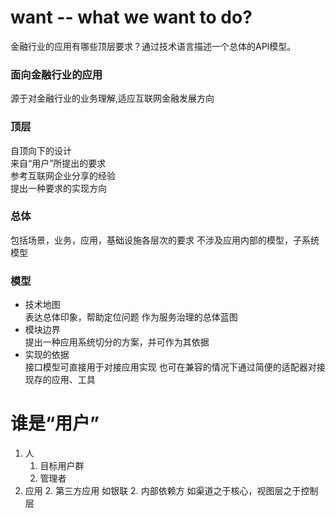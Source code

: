 # want -- what we want to do?
金融行业的应用有哪些顶层要求？通过技术语言描述一个总体的API模型。

### 面向金融行业的应用
源于对金融行业的业务理解,适应互联网金融发展方向
### 顶层
自顶向下的设计  
来自“用户”所提出的要求  
参考互联网企业分享的经验  
提出一种要求的实现方向  
### 总体
包括场景，业务，应用，基础设施各层次的要求
不涉及应用内部的模型，子系统模型
### 模型
* 技术地图  
表达总体印象，帮助定位问题
作为服务治理的总体蓝图
* 模块边界  
提出一种应用系统切分的方案，并可作为其依据
* 实现的依据  
接口模型可直接用于对接应用实现
也可在兼容的情况下通过简便的适配器对接现存的应用、工具


# 谁是“用户”
1. 人
    1. 目标用户群
    1. 管理者
2. 应用
    2. 第三方应用
    如银联
    2. 内部依赖方
    如渠道之于核心，视图层之于控制层
    
